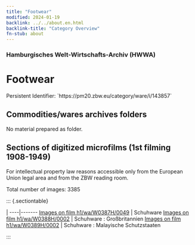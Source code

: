```yaml
---
title: "Footwear"
modified: 2024-01-19
backlink: ../../about.en.html
backlink-title: "Category Overview"
fn-stub: about
---
```


### Hamburgisches Welt-Wirtschafts-Archiv (HWWA)

# Footwear

<div class="hint">Persistent Identifier: `https://pm20.zbw.eu/category/ware/i/143857`</div>







## Commodities/wares archives folders





No material prepared as folder.



<a id="filmsections" />

## Sections of digitized microfilms (1st filming 1908-1949)

<p>For intellectual property law reasons accessible only from the European Union legal area and from the ZBW reading room.</p>



<p>Total number of images: 3385</p>




::: {.sectiontable}

 | 
----|-------
<a class="btn" href="https://pm20.zbw.eu/film/h1/wa/W0387H/0049" rel="nofollow">Images on film h1/wa/W0387H/0049</a> | Schuhware
<a class="btn" href="https://pm20.zbw.eu/film/h1/wa/W0388H/0002" rel="nofollow">Images on film h1/wa/W0388H/0002</a> | Schuhware : Großbritannien
<a class="btn" href="https://pm20.zbw.eu/film/h1/wa/W0389H/0002" rel="nofollow">Images on film h1/wa/W0389H/0002</a> | Schuhware : Malayische Schutzstaaten


:::
















